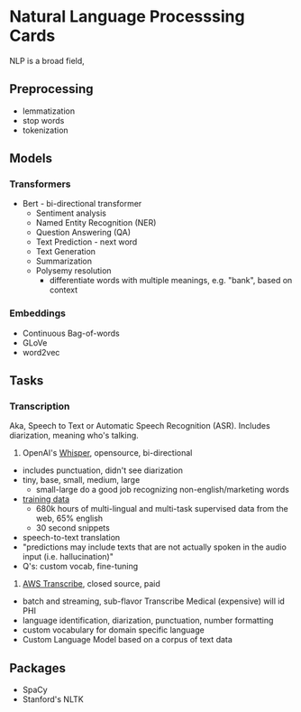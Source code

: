 # Natural Language Processsing Cards
NLP is a broad field,

## Preprocessing
- lemmatization
- stop words
- tokenization

## Models
### Transformers
- Bert - bi-directional transformer
  - Sentiment analysis
  - Named Entity Recognition (NER)
  - Question Answering (QA)
  - Text Prediction - next word
  - Text Generation
  - Summarization
  - Polysemy resolution 
    - differentiate words with multiple meanings, e.g. "bank", based on context



### Embeddings
- Continuous Bag-of-words
- GLoVe
- word2vec

## Tasks

### Transcription 
Aka, Speech to Text or Automatic Speech Recognition (ASR). Includes diarization, meaning who's talking.
1. OpenAI's [Whisper](https://openai.com/blog/whisper/), opensource, bi-directional
  - includes punctuation, didn't see diarization
  - tiny, base, small, medium, large
    - small-large do a good job recognizing non-english/marketing words
  - [training data](https://github.com/openai/whisper/blob/main/model-card.md#training-data)
    - 680k hours of multi-lingual and multi-task supervised data from the web, 65% english
    - 30 second snippets
  - speech-to-text translation
  - "predictions may include texts that are not actually spoken in the audio input (i.e. hallucination)"
  - Q's: custom vocab, fine-tuning
1. [AWS Transcribe](https://aws.amazon.com/transcribe/), closed source, paid
  - batch and streaming, sub-flavor Transcribe Medical (expensive) will id PHI
  - language identification, diarization, punctuation, number formatting
  - custom vocabulary for domain specific language
  - Custom Language Model based on a corpus of text data

<!-- TODO: text EDA, Language Recognition,  NER, Sentiment Analysis, Question Answering, Summarization -->


## Packages
- SpaCy
- Stanford's NLTK

